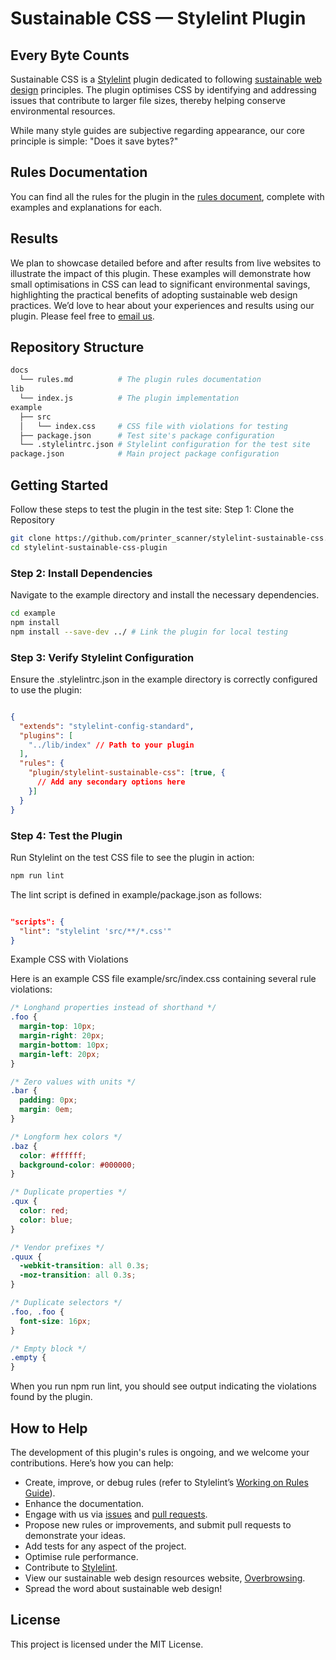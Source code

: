 # **Sustainable CSS — Stylelint Plugin**

## Every Byte Counts

Sustainable CSS is a [Stylelint](https://stylelint.io) plugin dedicated to following [sustainable web design](https://sustainablewebdesign.org) principles. The plugin optimises CSS by identifying and addressing issues that contribute to larger file sizes, thereby helping conserve environmental resources.

While many style guides are subjective regarding appearance, our core principle is simple: "Does it save bytes?"

## Rules Documentation

You can find all the rules for the plugin in the [rules document](https://github.com/printerscanner/stylelint-sustainable-css/blob/main/docs/rules.md), complete with examples and explanations for each.

## Results

We plan to showcase detailed before and after results from live websites to illustrate the impact of this plugin. These examples will demonstrate how small optimisations in CSS can lead to significant environmental savings, highlighting the practical benefits of adopting sustainable web design practices. We’d love to hear about your experiences and results using our plugin. Please feel free to [email us](mailto:research@headless.horse).

## Repository Structure
```bash
docs
  └── rules.md          # The plugin rules documentation
lib
  └── index.js          # The plugin implementation
example
  ├── src
  │   └── index.css     # CSS file with violations for testing
  ├── package.json      # Test site's package configuration
  └── .stylelintrc.json # Stylelint configuration for the test site
package.json            # Main project package configuration
```

## Getting Started

Follow these steps to test the plugin in the test site:
Step 1: Clone the Repository

```sh
git clone https://github.com/printer_scanner/stylelint-sustainable-css.git
cd stylelint-sustainable-css-plugin
```

### Step 2: Install Dependencies

Navigate to the example directory and install the necessary dependencies.

```sh
cd example
npm install
npm install --save-dev ../ # Link the plugin for local testing
```

### Step 3: Verify Stylelint Configuration

Ensure the .stylelintrc.json in the example directory is correctly configured to use the plugin:

```json

{
  "extends": "stylelint-config-standard",
  "plugins": [
    "../lib/index" // Path to your plugin
  ],
  "rules": {
    "plugin/stylelint-sustainable-css": [true, {
      // Add any secondary options here
    }]
  }
}
```

### Step 4: Test the Plugin

Run Stylelint on the test CSS file to see the plugin in action:

```sh
npm run lint
```

The lint script is defined in example/package.json as follows:

```json

"scripts": {
  "lint": "stylelint 'src/**/*.css'"
}
```

Example CSS with Violations

Here is an example CSS file example/src/index.css containing several rule violations:

```css
/* Longhand properties instead of shorthand */
.foo {
  margin-top: 10px;
  margin-right: 20px;
  margin-bottom: 10px;
  margin-left: 20px;
}

/* Zero values with units */
.bar {
  padding: 0px;
  margin: 0em;
}

/* Longform hex colors */
.baz {
  color: #ffffff;
  background-color: #000000;
}

/* Duplicate properties */
.qux {
  color: red;
  color: blue;
}

/* Vendor prefixes */
.quux {
  -webkit-transition: all 0.3s;
  -moz-transition: all 0.3s;
}

/* Duplicate selectors */
.foo, .foo {
  font-size: 16px;
}

/* Empty block */
.empty {
}
```

When you run npm run lint, you should see output indicating the violations found by the plugin.

## How to Help

The development of this plugin's rules is ongoing, and we welcome your contributions. Here’s how you can help:

- Create, improve, or debug rules (refer to Stylelint’s [Working on Rules Guide](https://github.com/stylelint/stylelint/blob/master/docs/developer-guide/rules.md)).
- Enhance the documentation.
- Engage with us via [issues](https://github.com/printerscanner/stylelint-sustainable-css/issues) and [pull requests](https://github.com/printerscanner/stylelint-sustainable-css/pulls).
- Propose new rules or improvements, and submit pull requests to demonstrate your ideas.
- Add tests for any aspect of the project.
- Optimise rule performance.
- Contribute to [Stylelint](https://github.com/stylelint/stylelint).
- View our sustainable web design resources website, [Overbrowsing](https://overbrowsing.com/).
- Spread the word about sustainable web design!

## License
This project is licensed under the MIT License.